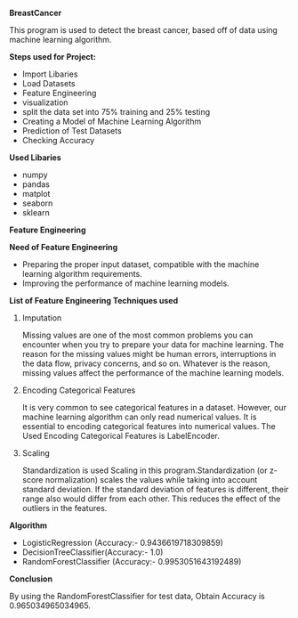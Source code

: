 **BreastCancer**

This program is used to detect the breast cancer, based off of data using machine learning algorithm.



**Steps used for Project:**
- Import Libaries
- Load Datasets
- Feature Engineering
- visualization
- split the data set into 75% training and 25% testing
- Creating a Model of Machine Learning Algorithm
- Prediction of Test Datasets
- Checking Accuracy


**Used Libaries**
- numpy 
- pandas
- matplot
- seaborn
- sklearn
 


**Feature Engineering**

**Need of Feature Engineering**
- Preparing the proper input dataset, compatible with the machine learning algorithm requirements.
- Improving the performance of machine learning models.

**List of Feature Engineering Techniques used**
1. Imputation 

    Missing values are one of the most common problems you can encounter when you try to prepare your data for machine learning. 
    The reason for the missing values might be human errors, interruptions in the data flow, privacy concerns, and so on.
    Whatever is the reason, missing values affect the performance of the machine learning models.
2.  Encoding Categorical Features

    It is very common to see categorical features in a dataset. However, our machine learning algorithm can only read numerical values.
    It is essential to encoding categorical features into numerical values. The Used Encoding Categorical Features is LabelEncoder.
3. Scaling

    Standardization is used Scaling in this program.Standardization (or z-score normalization) scales the values while taking into 
    account standard deviation. If the standard deviation of features is different, their range also would differ from each other.
    This reduces the effect of the outliers in the features.


**Algorithm**

- LogisticRegression (Accuracy:-  0.9436619718309859)
- DecisionTreeClassifier(Accuracy:- 1.0)
- RandomForestClassifier (Accuracy:- 0.9953051643192489)

**Conclusion**

By using the RandomForestClassifier for test data, Obtain Accuracy is 0.965034965034965.
    







